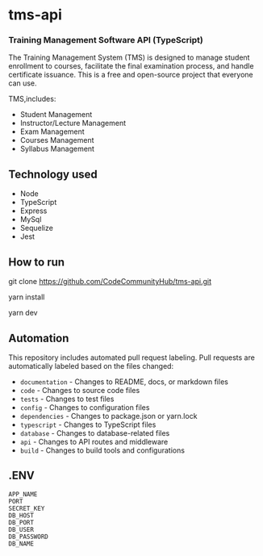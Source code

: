 # tms-api

### Training Management Software API (TypeScript)

The Training Management System (TMS) is designed to manage student enrollment to courses, facilitate the final examination process, and handle certificate issuance. This is a free and open-source project that everyone can use.

TMS,includes:

- Student Management
- Instructor/Lecture Management
- Exam Management
- Courses Management
- Syllabus Management

## Technology used

- Node
- TypeScript
- Express
- MySql
- Sequelize
- Jest

## How to run

git clone https://github.com/CodeCommunityHub/tms-api.git

yarn install

yarn dev

## Automation

This repository includes automated pull request labeling. Pull requests are automatically labeled based on the files changed:

- `documentation` - Changes to README, docs, or markdown files
- `code` - Changes to source code files
- `tests` - Changes to test files
- `config` - Changes to configuration files
- `dependencies` - Changes to package.json or yarn.lock
- `typescript` - Changes to TypeScript files
- `database` - Changes to database-related files
- `api` - Changes to API routes and middleware
- `build` - Changes to build tools and configurations

## .ENV

    APP_NAME
    PORT
    SECRET_KEY
    DB_HOST
    DB_PORT
    DB_USER
    DB_PASSWORD
    DB_NAME
